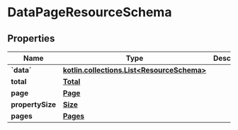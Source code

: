 
# DataPageResourceSchema

## Properties
Name | Type | Description | Notes
------------ | ------------- | ------------- | -------------
**&#x60;data&#x60;** | [**kotlin.collections.List&lt;ResourceSchema&gt;**](ResourceSchema.md) |  | 
**total** | [**Total**](Total.md) |  | 
**page** | [**Page**](Page.md) |  | 
**propertySize** | [**Size**](Size.md) |  | 
**pages** | [**Pages**](Pages.md) |  |  [optional]



